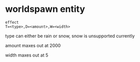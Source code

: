 # worldspawn entity #
```
effect
T=<type>,D=<amount>,W=<width>
```
type can either be rain or snow, snow is unsupported currently

amount maxes out at 2000

width maxes out at 5